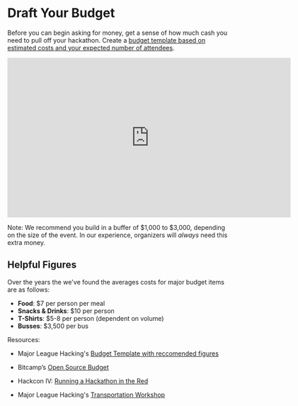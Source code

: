 # Draft Your Budget

Before you can begin asking for money, get a sense of how much cash you need to pull off your hackathon. Create a [budget template based on estimated costs and your expected number of attendees](https://docs.google.com/spreadsheets/d/1ADKWatCbC3AhBKlyWOtVSqMcD6O6Y3FcwMTZwynPwDA/edit).

<iframe width="640" height="360" src="https://www.youtube.com/embed/-ybgtN2GjTQ" frameborder="0" allowfullscreen="allowfullscreen"></iframe>

Note: We recommend you build in a buffer of $1,000 to $3,000, depending on the size of the event. In our experience, organizers will *always* need this extra money.

## Helpful Figures

Over the years the we've found the averages costs for major budget items are as follows:

- **Food**: $7 per person per meal
- **Snacks & Drinks**: $10 per person
- **T-Shirts**: $5-8 per person (dependent on volume)
- **Busses**: $3,500 per bus

Resources:


* Major League Hacking's [Budget Template with reccomended figures](https://docs.google.com/spreadsheets/d/1ADKWatCbC3AhBKlyWOtVSqMcD6O6Y3FcwMTZwynPwDA/edit)

* Bitcamp’s [Open Source Budget](https://medium.com/bitcampfire-stories/bitcamps-open-source-budget-14a86974b5b2)

* Hackcon IV: [Running a Hackathon in the Red](https://www.youtube.com/watch?v=IRK3KmhE_go&index=10&list=PLPDgudJ_VDUcS5ELB-_OZ3Zy5nn5iqvSi) 

* Major League Hacking's [Transportation Workshop](https://www.youtube.com/watch?v=wGKX_koCPIk)
